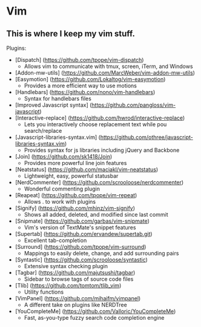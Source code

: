 Vim
=====

This is where I keep my vim stuff.
----------------------------------
Plugins:

-   [Dispatch] (https://github.com/tpope/vim-dispatch)
    -   Allows vim to communicate with tmux, screen, iTerm, and Windows
-   [Addon-mw-utils] (https://github.com/MarcWeber/vim-addon-mw-utils)
-   [Easymotion] (https://github.com/Lokaltog/vim-easymotion)
    -   Provides a more efficient way to use motions
-   [Handlebars] (https://github.com/nono/vim-handlebars)
    -   Syntax for handlebars files
-   [Improved Javascript syntax] (https://github.com/pangloss/vim-javascript)
-   [Interactive-replace] (https://github.com/hwrod/interactive-replace)
    -   Lets you interactively choose replacement text while pou search/replace
-   [Javascript-libraries-syntax.vim] (https://github.com/othree/javascript-libraries-syntax.vim)
    -   Provides syntax for js libraries including jQuery and Backbone
-   [Join] (https://github.com/sk1418/Join)
    -   Provides more powerful line join features
-   [Neatstatus] (https://github.com/maciakl/vim-neatstatus)
    -   Lightweight, easy, powerful statusbar
-   [NerdCommenter] (https://github.com/scrooloose/nerdcommenter)
    -   Wonderful commenting plugin
-   [Reapeat] (https://github.com/tpope/vim-repeat)
    -   Allows . to work with plugins
-   [Signify] (https://github.com/mhinz/vim-signify)
    -   Shows all added, deleted, and modified since last commit
-   [Snipmate] (https://github.com/garbas/vim-snipmate)
    -   Vim's version of TextMate's snippet features
-   [Supertab] (https://github.com/ervandew/supertab.git)
    -   Excellent tab-completion
-   [Surround] (https://github.com/tpope/vim-surround)
    -   Mappings to easily delete, change, and add surrounding pairs
-   [Syntastic] (https://github.com/scrooloose/syntastic)
    -   Extensive syntax checking plugin
-   [Tagbar] (https://github.com/majutsushi/tagbar)
    -   Sidebar to browse tags of source code files
-   [Tlib] (https://github.com/tomtom/tlib_vim)
    -   Utility functions
-   [VimPanel] (https://github.com/mihaifm/vimpanel)
    -   A different take on plugins like NERDTree
-   [YouCompleteMe] (https://github.com/Valloric/YouCompleteMe)
    -   Fast, as-you-type fuzzy search code completion engine
